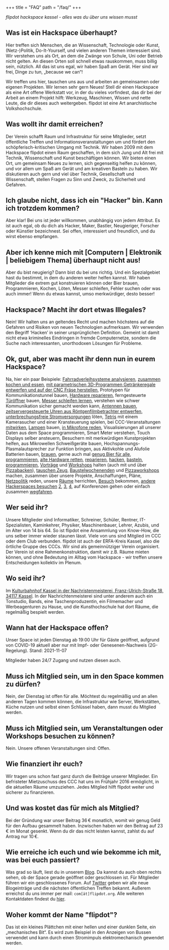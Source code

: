 +++
title = "FAQ"
path = "/faq/"
+++

*flipdot hackspace kassel - alles was du über uns wissen musst*

## Was ist ein Hackspace überhaupt?

Hier treffen sich Menschen, die an Wissenschaft, Technologie oder Kunst, (Netz-)Politik,
Do-It-Yourself, und vielen anderen Themen interessiert sind. Wir verstehen uns als Ort, an dem die
Zwänge von Schule, Uni oder Betrieb nicht gelten. An diesen Orten soll schnell etwas rauskommen,
muss billig sein, nützlich. All das ist uns egal, wir haben Spaß am Gerät. Hier sind wir frei,
Dinge zu tun, „because we can“!

Wir treffen uns hier, tauschen uns aus und arbeiten an gemeinsamen oder eigenen Projekten. Wir
lernen sehr gern Neues! Stell dir einen Hackspace als eine Art offene Werkstatt vor, in der du
vieles vorfindest, das dir bei der Arbeit an einem Projekt hilft: Werkzeug, Maschinen, Wissen und
nette Leute, die dir dieses auch weitergeben. flipdot ist eine Art anarchistische Volkshochschule.

## Was wollt ihr damit erreichen?

Der Verein schafft Raum und Infrastruktur für seine Mitglieder, setzt öffentliche Treffen und
Informationsveranstaltungen um und fördert den schöpferisch-kritischen Umgang mit Technik. Wir
haben 2009 mit dem Hackspace flipdot einen Raum geschaffen, in dem sich Jung und Alt frei mit
Technik, Wissenschaft und Kunst beschäftigen können. Wir bieten einen Ort, um gemeinsam Neues zu
lernen, sich gegenseitig helfen zu können, und vor allem um Spaß am Gerät und am kreativen Basteln
zu haben. Wir diskutieren auch gern und viel über Technik, Gesellschaft und Wissenschaft, stellen
Fragen zu Sinn und Zweck, zu Sicherheit und Gefahren.

## Ich glaube nicht, dass ich ein "Hacker" bin. Kann ich trotzdem kommen?

Aber klar! Bei uns ist jeder willkommen, unabhängig von jedem Attribut. Es ist auch egal, ob du
dich als Hacker, Maker, Bastler, Neugieriger, Forscher oder Künstler bezeichnest. Sei offen,
interessiert und freundlich, und du wirst ebenso empfangen.

## Aber ich kenne mich mit [Computern | Elektronik | beliebigem Thema] überhaupt nicht aus!

Aber du bist neugierig? Dann bist du bei uns richtig. Und ein Spezialgebiet hast du bestimmt, in dem du anderen weiter helfen kannst. Wir haben Mitglieder die extrem gut konstruieren können oder Bier brauen, Programmieren, Kochen, Löten, Messer schleifen, Fehler suchen oder was auch immer! Wenn du etwas kannst, umso merkwürdiger, desto besser!

## Hackspace? Macht ihr dort etwas Illegales?

Nein! Wir halten uns an geltendes Recht und machen höchstens auf die Gefahren und Risiken von neuen Technologien aufmerksam. Wir verwenden den Begriff ‘Hacken’ in seiner ursprünglichen Definition. Gemeint ist damit nicht etwa kriminelles Eindringen in fremde Computernetze, sondern die Suche nach interessanten, unorthodoxen Lösungen für Probleme.

## Ok, gut, aber was macht ihr denn nun in eurem Hackspace?

Na, hier ein paar Beispiele:
[Fahrradverleihsysteme analysieren](https://flipdot.org/blog/archives/373-Track-a-Bike.html),
[zusammen kochen und essen](https://flipdot.org/blog/archives/364-Food-Pr0n.html),
[mit parametrischen 3D-Programmen Getränkeregale entwerfen und auf der CNC Fräse herstellen](https://flipdot.org/blog/archives/355-Eazy-math-Getraenkestorage.html), Prototypen für Kommunikationstunnel bauen,
[Hardware reparieren](https://flipdot.org/blog/archives/367-Apple-iPad1-3G-Akkutausch-Reparatur-mit-vorhandenem-Material.html),
ferngesteuerte [Türöffner](https://flipdot.org/blog/archives/351-Jeder-Space-hat-ein-Schloss.html) bauen,
[Messer schleifen lernen](https://flipdot.org/blog/archives/371-Workshop-Messer-schleifen.html),
verstehen wie schwer Kommunikation sicher gemacht werden kann,
[Antennen bauen](https://flipdot.org/blog/archives/366-Bau-einer-kolinear-Antenne-fuer-ADS-B-Empfang.html),
[zeitservergesteuerte Uhren aus Röntgenfilmbetrachter entwerfen](https://flipdot.org/blog/archives/359-Dualuhr-Update-mit-NTP-Server-Zeitserver-Abfrage.html),
[unterbrechungsfreie Stromversorgungen](https://flipdot.org/blog/archives/348-USV-fuer-raspberry-Pi-11.-Juni-2016,-2000.html) löten,
[Tetris](https://flipdot.org/blog/archives/335-Borg-Tetris.html)
mit einem Kamerasucher und einer Kransteuerung spielen, bei CCC-Veranstaltungen
[mitwirken](https://flipdot.org/blog/archives/321-flipdot-village-auf-dem-CCCAMP15-wir-sind-hier.html),
[Lampen](https://flipdot.org/blog/archives/309-Lampe.html)
bauen,
[in Mikrofone reden](https://flipdot.org/blog/archives/357-Sendung-im-Freien-Radio-Kassel.html),
Visualisierungen all unserer Daten aus dem Space programmieren, Smart Meter verstehen, Touch
Displays selber ansteuern, Besuchern mit merkwürdigen Kunstprojekten helfen, aus Mikrowellen
Schweißgeräte bauen, Hochspannungs-Plasmalautsprecher zur Funktion bringen, aus Aktivkohle und
Alufolie Batterien bauen, [brauen](https://flipdot.org/blog/archives/243-MashBerry.html), gerne auch
mal [genug Bier für alle](https://flipdot.org/blog/archives/353-Heute-back-ich,-morgen-brau-ich,-und-uebermorgen-....html),
[programmieren](https://flipdot.org/blog/archives/246-flipdots-im-flipdot.html),
[alte Hardware retten](https://flipdot.org/blog/archives/253-thereifixedit.html),
[reparieren](https://flipdot.org/blog/archives/315-AVR-Programmer-repariert.html),
[hacken](https://flipdot.org/blog/archives/317-Bieg-den-Schaltkreis!.html),
[basteln](https://flipdot.org/blog/archives/335-Borg-Tetris.html),
[programmieren](https://flipdot.org/blog/archives/272-Dashboard-mit-Spacedaten.html),
[Vorträge](https://flipdot.org/blog/archives/133-Einfuehrung-in-die-Leiterplattenherstellung.html)
und
[Workshops](https://flipdot.org/blog/archives/311-Docker-Swarm-Workshop-heute-ab-1400-Uhr.html)
halten (auch mit und über
[Pizzabacken](https://flipdot.org/blog/archives/356-Pizzaprogrammiernacht-25.-27.-November.html)),
[tauschen Zeug](https://flipdot.org/blog/archives/268-Jaaa!-Weihnachtlicher-Sachentausch!.html),
[Baustelwochenenden](https://flipdot.org/blog/archives/277-Baustelwochenende.html)
und
[Pizzaworkshops](https://flipdot.org/blog/archives/107-Sonntag-Zum-digitalen-Datum-in-den-Hackerspace.html)
machen, zusammen über unsere Projekte, Anschaffungen, Pläne,
[Netzpolitik](https://flipdot.org/blog/archives/331-Die-Gentrifizierung-der-Hacker-und-Maker-Szene.html)
reden, unsere
[Räume](https://flipdot.org/blog/archives/161-Status-Update-Boden-legen.html)
herrichten,
[Besuch](https://flipdot.org/blog/archives/234-Space-Besucher-kommt-mit-Plan.html)
bekommen,
[andere Hackerspaces besuchen](https://flipdot.org/blog/archives/118-Visiting-metalab.html)
[2](https://flipdot.org/blog/archives/45-Besuch-im-SubLab-in-Leipzig.html),
[3](https://flipdot.org/blog/archives/11-Besuch-beim-Hackcenter-Treffen-in-The-Hub-Islington,-London.html),
[4](https://flipdot.org/blog/archives/337-Besuch-im-Open-Lab-in-Augsburg.html), auf
Konferenzen gehen oder einfach zusammen
[wegfahren](https://flipdot.org/blog/archives/117-flipdot-in-Wien.html).

## Wer seid ihr?

Unsere Mitglieder sind Informatiker, Schreiner, Schüler, Rentner, IT-Spezialisten, Kaminkehrer,
Physiker, Maschinenbauer, Lehrer, Azubis, und im Alter von 14 bis 64. So ist flipdot eine Ansammlung
von Know-How, die uns selber immer wieder staunen lässt. Viele von uns sind Mitglied im CCC oder dem
Club verbunden. flipdot ist auch der ERFA-Kreis Kassel, also die örtliche Gruppe des CCCs. Wir sind
als gemeinnütziger Verein organisiert. Der Verein ist eine Rahmenkonstruktion, damit wir z.B. Räume
mieten können, und ohne Bedeutung im Alltag vom Hackspace - wir treffen unsere Entscheidungen
kollektiv im Plenum.

## Wo seid ihr?

Im [Kulturbahnhof Kassel in der Nachristenmeisterei, Franz-Ulrich-Straße 18, 34117 Kassel](/kontakt/).
In der Nachrichtenmeisterei sind unter anderem auch ein Tonstudio, Bands, eine Taschenproduzentin,
ein Filmemacher und Werbeagenturen zu Hause, und die Kunsthochschule hat dort Räume, die regelmäßig
bespielt werden.

## Wann hat der Hackspace offen?

Unser Space ist jeden Dienstag ab 19:00 Uhr für Gäste geöffnet, aufgrund von COVID-19 aktuell aber
nur mit Impf- oder Genesenen-Nachweis (2G-Regelung). Stand: 2021-11-07

Mitglieder haben 24/7 Zugang und nutzen diesen auch.

## Muss ich Mitglied sein, um in den Space kommen zu dürfen?

Nein, der Dienstag ist offen für alle. Möchtest du regelmäßig und an allen anderen Tagen kommen
können, die Infrastruktur wie Server, Werkstätten, Küche nutzen und selbst einen Schlüssel haben,
dann musst du Mitglied werden.

## Muss ich Mitglied sein, um Veranstaltungen oder Workshops besuchen zu können?

Nein. Unsere offenen Veranstaltungen sind: Offen.

## Wie finanziert ihr euch?

Wir tragen uns schon fast ganz durch die Beiträge unserer Mitglieder. Ein befristeter Mietzuschuss
des CCC hat uns im Frühjahr 2016 ermöglicht, in die aktuellen Räume umzuziehen. Jedes Mitglied hilft
flipdot weiter und sicherer zu finanzieren.

## Und was kostet das für mich als Mitglied?

Bei der Gründung war unser Beitrag 36 € monatlich, womit wir genug Geld für den Aufbau gesammelt
haben. Inzwischen haben wir den Beitrag auf 23 € im Monat gesenkt. Wenn du dir das nicht leisten
kannst, zahlst du auf Antrag nur 10 €.

## Wie erreiche ich euch und wie bekomme ich mit, was bei euch passiert?

Was grad so läuft, liest du in unserem [Blog](/blog/). Da kannst du auch oben rechts sehen, ob der
Space gerade geöffnet oder geschlossen ist. Für Mitglieder führen wir ein geschlossenes Forum. Auf
[Twitter](https://twitter.com/flipdot_kassel) geben wir alle neue Blogeinträge und die nächsten
öffentlichen Treffen bekannt. Außerem erreichst du uns immer per mail: `com[ät]flipdot.org`. Alle
weiteren Kontaktdaten findest du [hier](/kontakt/).

## Woher kommt der Name "flipdot"?

Das ist ein kleines Plättchen mit einer hellen und einer dunklen Seite, ein „mechanisches Bit“.
Es wird zum Beispiel in den Anzeigen von Bussen verwendet und kann durch einen Stromimpuls
elektromechanisch gewendet werden.
